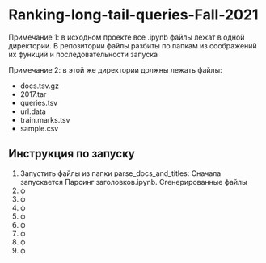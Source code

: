 # Ranking-long-tail-queries-Fall-2021
Примечание 1: в исходном проекте все .ipynb файлы лежат в одной директории. В репозитории файлы разбиты по папкам из соображений их функций и последовательности запуска  

Примечание 2: в этой же директории должны лежать файлы:  
   *  docs.tsv.gz
   *  2017.tar
   *  queries.tsv
   *  url.data
   *  train.marks.tsv
   *  sample.csv  

## Инструкция по запуску
1. Запустить файлы из папки parse_docs_and_titles: Сначала запускается Парсинг заголовков.ipynb.
Сгенерированные файлы
3. ф
4. ф
5. ф
6. ф
7. ф
8. ф
9. ф
10. ф
